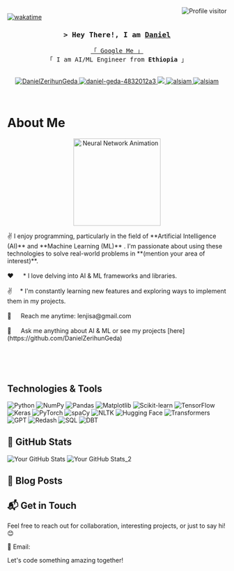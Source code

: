 <!--
<h2 align="center">
  Welcome to Daniel World!
  <img src="https://media.giphy.com/media/hvRJCLFzcasrR4ia7z/giphy.gif" width="28">
</h2>
-->

<!--
<p align="center">
  <a href="https://github.com/DanielZerihunGeda"><img src="https://readme-typing-svg.herokuapp.com/?lines=Self%20Taught%20Programmer;Front%20End%20Developer;1.5%2B%20years%20of%20coding%20experience;Always%20learning%20new%20things&center=true&width=380&height=45"></a>
</p>

 -->

<a href="https://komarev.com/ghpvc/?username=DanielZerihunGeda">
  <img align="right" src="https://komarev.com/ghpvc/?username=DanielZerihunGeda&label=Visitors&color=0e75b6&style=flat" alt="Profile visitor" />
</a>


[![wakatime](https://wakatime.com/badge/user/eebb3dd8-d9b2-40de-9b88-6fd6cac99dbc.svg)](https://wakatime.com/@eebb3dd8-d9b2-40de-9b88-6fd6cac99dbc)

<!-- Intro  -->
<h3 align="center">
        <samp>&gt; Hey There!, I am
                <b><a target="_blank" href="https://DanielZerihunGeda.com">Daniel</a></b>
        </samp>
</h3>


<p align="center"> 
  <samp>
    <a href="https://www.google.com/search?q=DanielZerihunGeda">「 Google Me 」</a>
    <br>
    「 I am AI/ML Engineer from <b>Ethiopia</b> 」
    <br>
    <br>
  </samp>
</p>

<p align="center">
 <a href="https://medium.com/@lenjisa48" target="blank">
  <img src="https://img.shields.io/badge/Blog-DC143C?style=for-the-badge&logo=medium&logoColor=white" alt="DanielZerihunGeda" />
 </a>
 <a href="https://www.linkedin.com/in/daniel-geda-4832012a3" target="_blank">
  <img src="https://img.shields.io/badge/LinkedIn-0077B5?style=for-the-badge&logo=linkedin&logoColor=white" alt="daniel-geda-4832012a3"/>
 </a>
 <!-- <a href="https://dev.to/DanielZerihunGeda" target="_blank">
  <img src="https://img.shields.io/badge/dev.to-0A0A0A?style=for-the-badge&logo=dev.to&logoColor=white" alt="alsiam" />
 </a> -->
 <a href="https://twitter.com/y68440" target="_blank">
  <img src="https://img.shields.io/badge/Twitter-1DA1F2?style=for-the-badge&logo=twitter&logoColor=white" />
 </a>
 <a href="https://instagram.com/" target="_blank">
  <img src="https://img.shields.io/badge/Instagram-fe4164?style=for-the-badge&logo=instagram&logoColor=white" alt="alsiam" />
 </a> 
 <a href="https://facebook.com/" target="_blank">
  <img src="https://img.shields.io/badge/Facebook-20BEFF?&style=for-the-badge&logo=facebook&logoColor=white" alt="alsiam"  />
  </a> 
</p>
<br />

<!-- About Section -->

# About Me

<p align="center">
  <img src="https://tenor.com/view/strax-crypto-king-stratis-moon-gif-21455266.gif" alt="Neural Network Animation" width="200" height="200" />  
</p>

<p>
  ✌️ I enjoy programming, particularly in the field of **Artificial Intelligence (AI)** and **Machine Learning (ML)** . I'm passionate about using these technologies to solve real-world problems in **(mention your area of interest)**.  <br/><br/>
    ❤️ &emsp; * I love delving into AI & ML frameworks and libraries. <br/><br/>
    ✌️ &emsp;* I'm constantly learning new features and exploring ways to implement them in my projects.  <br/><br/>
    📧 &emsp;  Reach me anytime: lenjisa@gmail.com<br/><br/>
    💬 &emsp; Ask me anything about AI & ML or see my projects [here](https://github.com/DanielZerihunGeda)
</p>

<br/>
<br/>
<br/>

## Technologies & Tools

![Python](https://img.shields.io/badge/-Python-black?style=flat-square&logo=python&logoColor=white&labelColor=3776AB)
![NumPy](https://img.shields.io/badge/-NumPy-black?style=flat-square&logo=numpy&logoColor=white&labelColor=013243)
![Pandas](https://img.shields.io/badge/-Pandas-black?style=flat-square&logo=pandas&logoColor=white&labelColor=150458)
![Matplotlib](https://img.shields.io/badge/-Matplotlib-black?style=flat-square&logo=matplotlib&logoColor=white&labelColor=3776AB)
![Scikit-learn](https://img.shields.io/badge/-Scikit--learn-black?style=flat-square&logo=scikit-learn&logoColor=white&labelColor=F7931E)
![TensorFlow](https://img.shields.io/badge/-TensorFlow-black?style=flat-square&logo=tensorflow&logoColor=white&labelColor=FF6F00)
![Keras](https://img.shields.io/badge/-Keras-black?style=flat-square&logo=keras&logoColor=white&labelColor=D00000)
![PyTorch](https://img.shields.io/badge/-PyTorch-black?style=flat-square&logo=pytorch&logoColor=white&labelColor=EE4C2C)
![spaCy](https://img.shields.io/badge/-spaCy-black?style=flat-square&logo=spacy&logoColor=white&labelColor=09A3D5)
![NLTK](https://img.shields.io/badge/-NLTK-black?style=flat-square&logo=nltk&logoColor=white&labelColor=4EA94B)
![Hugging Face](https://img.shields.io/badge/-Hugging%20Face-black?style=flat-square&logo=huggingface&logoColor=white&labelColor=FF6F00)
![Transformers](https://img.shields.io/badge/-Transformers-black?style=flat-square&logo=transformers&logoColor=white&labelColor=FFD000)
![GPT](https://img.shields.io/badge/-GPT-black?style=flat-square&logo=openai&logoColor=white&labelColor=3776AB)
![Redash](https://img.shields.io/badge/-Redash-black?style=flat-square&logo=redash&logoColor=white&labelColor=FF3B3F)
![SQL](https://img.shields.io/badge/-SQL-black?style=flat-square&logo=sql&logoColor=white&labelColor=336791)
![DBT](https://img.shields.io/badge/-DBT-black?style=flat-square&logo=dbt&logoColor=white&labelColor=336791)


## 🌟 GitHub Stats

![Your GitHub Stats](https://github-readme-stats.vercel.app/api?username=DanielZerihunGeda&show_icons=true&hide_border=true)
![Your GitHub Stats_2](https://img.shields.io/github/search/:DanielZerihunGeda/:DanielZerihunGeda/Contract-Advisor-RAG-Towards-Building-A-High-Precision-Legal-Expert-LLM-APP/:query)



## 📝 Blog Posts


## 📬 Get in Touch

Feel free to reach out for collaboration, interesting projects, or just to say hi! 😊

📧 Email:

Let's code something amazing together!
